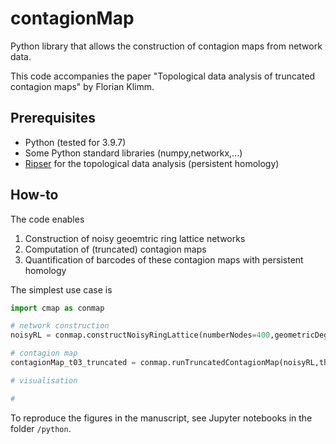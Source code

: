 # contagionMap
Python library that allows the construction of contagion maps from network data.


This code accompanies the paper "Topological data analysis of truncated contagion maps" by Florian Klimm.

## Prerequisites
- Python (tested for 3.9.7)
- Some Python standard libraries (numpy,networkx,...)
- [Ripser](https://github.com/Ripser/ripser)  for the topological data analysis (persistent homology)

## How-to
The code enables
1. Construction of noisy geoemtric ring lattice networks
2. Computation of (truncated) contagion maps
3. Quantification of barcodes of these contagion maps with persistent homology

The simplest use case is
```Python
import cmap as conmap

# network construction
noisyRL = conmap.constructNoisyRingLattice(numberNodes=400,geometricDegree=6,nongeometricDegree=2)

# contagion map
contagionMap_t03_truncated = conmap.runTruncatedContagionMap(noisyRL,threshold=0.3,numberSteps=40)

# visualisation

# 

```


To reproduce the figures in the manuscript, see Jupyter notebooks in the folder `/python`.
